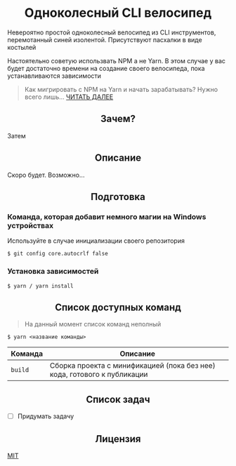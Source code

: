 <h1 align="center">Одноколесный CLI велосипед</h1>

Невероятно простой одноколесный велосипед из CLI инструментов, перемотанный синей изолентой. Присутствуют пасхалки в виде костылей

Настоятельно советую использвать NPM а не Yarn. В этом случае у вас будет достаточно времени на создание своего велосипеда, пока устанавливаются зависимости

> Как мигрировать с NPM на Yarn и начать зарабатывать? Нужно всего лишь... [ЧИТАТЬ ДАЛЕЕ](https://yarnpkg.com/docs/migrating-from-npm)

<h2 align="center">Зачем?</h2>

Затем 

<h2 align="center">Описание</h2>

Скоро будет. Возможно...

<h2 align="center">Подготовка</h2>

### Команда, которая добавит немного магии на Windows устройствах

Используйте в случае инициализации своего репозитория

```
$ git config core.autocrlf false
```

### Установка зависимостей

```
$ yarn / yarn install
```

<h2 align="center">Список доступных команд</h2>

> На данный момент список команд неполный

```
$ yarn <название команды>
```

<table>
  <thead>
    <tr>
      <th>Команда</th>
      <th width="100%">Описание</th>
    </tr>
  </thead>
  <tbody>
    <tr>
      <td>
        <code>build</code>
      </td>
      <td>Сборка проекта с минификацией (пока без нее) кода, готового к публикации</td>
    </tr>
  </tbody>
</table>

<h2 align="center">Список задач</h2>

- [ ] Придумать задачу

<h2 align="center">Лицензия</h2>

[MIT](/LICENSE)
